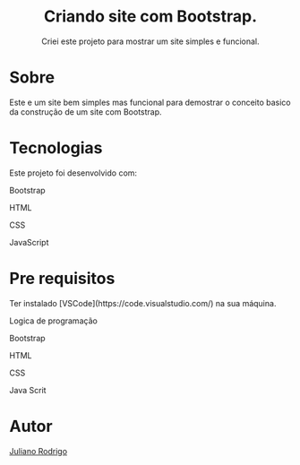 <h1 align="center"> Criando site com Bootstrap. </h1>

<p align="center"> Criei este projeto para mostrar um site simples e funcional.</p>

<!--
    * [Sobre](#Sobre)
   * [Tecnologias](#Tecnologias)
    * [Pré-requisitos](#Pre requisitos)
   * [Autor](#Autor)
-->

# Sobre

<p>Este e um site bem simples mas funcional para demostrar o conceito basico da construção de um site com Bootstrap.</p>

# Tecnologias

<p>Este projeto foi desenvolvido com:</p>
<p>Bootstrap</p>
<p>HTML</p>
<p>CSS</p>
<p>JavaScript</p>


# Pre requisitos

<p>Ter instalado [VSCode](https://code.visualstudio.com/) na sua máquina.</p>
<p>Logica de programação</p>
<p>Bootstrap</p>
<p>HTML</p>
<p>CSS</p>
<p>Java Scrit</p>

# Autor

[Juliano Rodrigo](https://www.linkedin.com/in/juliano-rodrigo-88a1a1168/)
